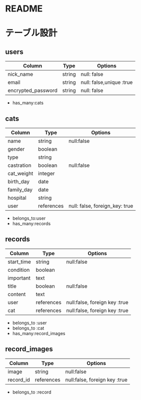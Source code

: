 # README

# テーブル設計


## users

| Column             | Type   | Options                  |
| ------------------ | ------ | ------------------------ |
| nick_name          | string | null: false              |
| email              | string | null: false,unique :true |
| encrypted_password | string | null: false              |

- has_many:cats


## cats

| Column        | Type       | Options                        |
| ------------- | ---------- | ------------------------------ |
| name          | string     | null:false                     |
| gender        | boolean    |                                |
| type          | string     |                                |
| castration    | boolean    | null:false                     |
| cat_weight    | integer    |                                |
| birth_day     | date       |                                |
| family_day    | date       |                                |
| hospital      | string     |                                |
| user          | references | null: false, foreign_key: true |

- belongs_to:user
- has_many:records


## records

| Column      | Type       | Options                        |
| ------------| ---------- | ------------------------------ |
| start_time  | string     | null:false                     |
| condition   | boolean    |                                |
| important   | text       |                                |
| title       | boolean    | null:false                     |
| content     | text       |                                |
| user        | references | null:false, foreign key :true  |
| cat         | references | null:false, foreign key :true  |

- belongs_to :user
- belongs_to :cat
- has_many:record_images


## record_images

| Column      | Type       | Options                         |
| ------------| ---------- | ----------------------------    |
|image        | string     | null:false                      |
|record_id    | references | null:false, foreign key :true   |

- belongs_to :record

